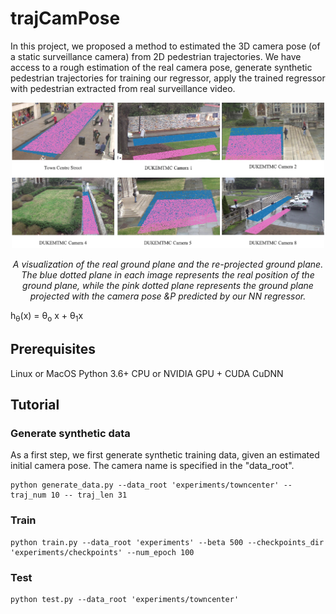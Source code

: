 # trajCamPose

In this project, we proposed a method to estimated the 3D camera pose (of a static surveillance camera) from 2D pedestrian trajectories.  We have access to a rough estimation of the real camera pose, generate synthetic pedestrian trajectories for training our regressor, apply the trained regressor with pedestrian extracted from real surveillance video.


<p align="center">
    <img src="./experiments/result_visualization/ground_reprojection.png" alt="Sample"  width="500">
    <p align="center">
        <em>A visualization of the real ground plane and the re-projected ground plane. The blue dotted plane in each image represents the real position of the ground plane, while the pink dotted plane represents the ground plane projected with the camera pose &P predicted by our NN regressor.</em>
    </p>
</p>

<!-- <p align="center">
    <img src="./experiments/result_visualization/ground_reprojection.png" alt="Sample"  width="500">
    <p align="center">
        <em>A visualization of the real ground plane and the re-projected ground plane. The blue dotted plane in each image represents the real position of the ground plane, while the pink dotted plane represents the ground plane projected with the camera pose $\boldsymbol{\tilde{\mathcal{P}}}$ predicted by our NN regressor.</em>
    </p>
</p> -->

h<sub>&theta;</sub>(x) = &theta;<sub>o</sub> x + &theta;<sub>1</sub>x

<!-- The code was written by [Yan Xu](https://github.com/yanx001). -->

## Prerequisites
Linux or MacOS
Python 3.6+
CPU or NVIDIA GPU + CUDA CuDNN

## Tutorial

### Generate synthetic data
As a first step, we first generate synthetic training data, given an estimated initial camera pose.  The camera name is specified in the "data_root".

```
python generate_data.py --data_root 'experiments/towncenter' --traj_num 10 -- traj_len 31
```
<!-- 
Pedestrian trajectories extracted from real videos and synthetic trajectories generated from our simulator are illustrated in the following figure.

![synthetic training data](./experiments/result_visualization/synthetic_training_data.png){ width=50% }

Real test scenes and test trajectories are shown in the following figure.

![real test data](./experiments/result_visualization/real_test_data.png) -->

### Train

```
python train.py --data_root 'experiments' --beta 500 --checkpoints_dir 'experiments/checkpoints' --num_epoch 100
```

### Test

```
python test.py --data_root 'experiments/towncenter'
```
